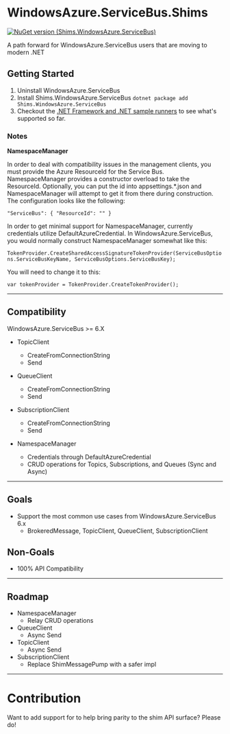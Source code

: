 # WindowsAzure.ServiceBus.Shims

[![NuGet version (Shims.WindowsAzure.ServiceBus)](https://img.shields.io/nuget/v/Shims.WindowsAzure.ServiceBus.svg?style=flat-square)](https://www.nuget.org/packages/Shims.WindowsAzure.ServiceBus/)


A path forward for WindowsAzure.ServiceBus users that are moving to modern .NET

## Getting Started

1. Uninstall WindowsAzure.ServiceBus
2. Install Shims.WindowsAzure.ServiceBus `dotnet package add Shims.WindowsAzure.ServiceBus`
3. Checkout the [.NET Framework and .NET sample runners](https://github.com/zoeysaurusrex/WindowsAzure.ServiceBus.Shims/blob/main/samples/WindowsAzure.ServiceBus.Net.Runner/Program.cs) to see what's supported so far.

### Notes

**NamespaceManager**

In order to deal with compatibility issues in the management clients, you must provide the Azure ResourceId for the Service Bus. NamespaceManager provides a constructor overload to take the ResourceId. Optionally, you can put the id into appsettings.*.json and NamespaceManager will attempt to get it from there during construction. The configuration looks like the following:

`
"ServiceBus": {
        "ResourceId": ""
}
`

In order to get minimal support for NamespaceManager, currently credentials utilize DefaultAzureCredential. In WindowsAzure.ServiceBus, you would normally construct NamespaceManager somewhat like this:

`
TokenProvider.CreateSharedAccessSignatureTokenProvider(ServiceBusOptions.ServiceBusKeyName, ServiceBusOptions.ServiceBusKey);
`

You will need to change it to this:

`
var tokenProvider = TokenProvider.CreateTokenProvider();
`

***

## Compatibility

WindowsAzure.ServiceBus >= 6.X
- TopicClient
  - CreateFromConnectionString
  - Send
  
- QueueClient
  - CreateFromConnectionString
  - Send
  
- SubscriptionClient
  - CreateFromConnectionString
  - Send
  
- NamespaceManager
  - Credentials through DefaultAzureCredential
  - CRUD operations for Topics, Subscriptions, and Queues (Sync and Async)

***

## Goals

- Support the most common use cases from WindowsAzure.ServiceBus 6.x
  - BrokeredMessage, TopicClient, QueueClient, SubscriptionClient 

## Non-Goals

- 100% API Compatibility

***

## Roadmap

- NamespaceManager
  - Relay CRUD operations
- QueueClient
  - Async Send
- TopicClient
  - Async Send
- SubscriptionClient
  - Replace ShimMessagePump with a safer impl

***

# Contribution

Want to add support for to help bring parity to the shim API surface? Please do!
